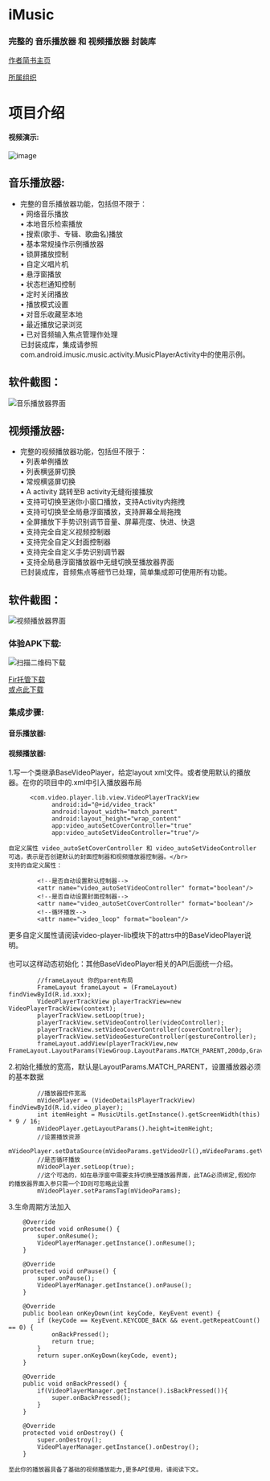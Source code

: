 # **iMusic**
### 完整的 音乐播放器 和 视频播放器 封装库
[作者简书主页](https://www.jianshu.com/u/6a64162caadd)

[所属组织](https://github.com/feiyouAndroidTeam)
# 项目介绍
#### 视频演示:
![image](https://github.com/Yuye584312311/IMusic/blob/master/Screen/video/video.gif)
## 音乐播放器:
* 完整的音乐播放器功能，包括但不限于：</br>
    • 网络音乐播放</br>
    • 本地音乐检索播放</br>
    • 搜索(歌手、专辑、歌曲名)播放</br>
    • 基本常规操作示例播放器</br>
    • 锁屏播放控制</br>
    • 自定义唱片机</br>
    • 悬浮窗播放</br>
    • 状态栏通知控制</br>
    • 定时关闭播放</br>
    • 播放模式设置</br>
    • 对音乐收藏至本地</br>
    • 最近播放记录浏览</br>
    • 已对音频输入焦点管理作处理</br>
已封装成库，集成请参照com.android.imusic.music.activity.MusicPlayerActivity中的使用示例。
## 软件截图：
![音乐播放器界面](https://github.com/Yuye584312311/IMusic/blob/master/Screen/image/%E6%88%AA%E5%B1%8F_20190417_162126.jpg)

## 视频播放器:
* 完整的视频播放器功能，包括但不限于：</br>
    • 列表单例播放</br>
    • 列表横竖屏切换</br>
    • 常规横竖屏切换</br>
    • A activity 跳转至B activity无缝衔接播放</br>
    • 支持可切换至迷你小窗口播放，支持Activity内拖拽</br>
    • 支持可切换至全局悬浮窗播放，支持屏幕全局拖拽</br>
    • 全屏播放下手势识别调节音量、屏幕亮度、快进、快退</br>
    • 支持完全自定义视频控制器</br>
    • 支持完全自定义封面控制器</br>
    • 支持完全自定义手势识别调节器</br>
    • 支持全局悬浮窗播放器中无缝切换至播放器界面</br>
已封装成库，音频焦点等细节已处理，简单集成即可使用所有功能。
## 软件截图：
![视频播放器界面](https://github.com/Yuye584312311/IMusic/blob/master/Screen/image/%E6%88%AA%E5%B1%8F_20190418_135654.jpg)
</br>
### 体验APK下载:
![扫描二维码下载](https://github.com/Yuye584312311/IMusic/blob/master/Screen/image/code.png)

[Fir托管下载](https://fir.im/iMusic)
</br>
[或点此下载](https://github.com/Yuye584312311/IMusic/blob/master/Screen/apk/iMusic.apk)
### 集成步骤:
#### 音乐播放器:

#### 视频播放器:
1.写一个类继承BaseVideoPlayer，给定layout xml文件。或者使用默认的播放器。在你的项目中的.xml中引入播放器布局</br>
```
      <com.video.player.lib.view.VideoPlayerTrackView
            android:id="@+id/video_track"
            android:layout_width="match_parent"
            android:layout_height="wrap_content"
            app:video_autoSetCoverController="true"
            app:video_autoSetVideoController="true"/>
```
    自定义属性 video_autoSetCoverController 和 video_autoSetVideoController可选，表示是否创建默认的封面控制器和视频播放器控制器。</br>
    支持的自定义属性：
```
        <!--是否自动设置默认控制器-->
        <attr name="video_autoSetVideoController" format="boolean"/>
        <!--是否自动设置封面控制器-->
        <attr name="video_autoSetCoverController" format="boolean"/>
        <!--循环播放-->
        <attr name="video_loop" format="boolean"/>
```
更多自定义属性请阅读video-player-lib模块下的attrs中的BaseVideoPlayer说明。</br>
</br>
也可以这样动态初始化：其他BaseVideoPlayer相关的API后面统一介绍。<br/>
```
        //frameLayout 你的parent布局
        FrameLayout frameLayout = (FrameLayout) findViewById(R.id.xxx);
        VideoPlayerTrackView playerTrackView=new VideoPlayerTrackView(context);
        playerTrackView.setLoop(true);
        playerTrackView.setVideoController(videoController);
        playerTrackView.setVideoCoverController(coverController);
        playerTrackView.setVideoGestureController(gestureController);
        frameLayout.addView(playerTrackView,new FrameLayout.LayoutParams(ViewGroup.LayoutParams.MATCH_PARENT,200dp,Gravity.CENTER));
```
2.初始化播放的宽高，默认是LayoutParams.MATCH_PARENT，设置播放器必须的基本数据
```
        //播放器控件宽高
        mVideoPlayer = (VideoDetailsPlayerTrackView) findViewById(R.id.video_player);
        int itemHeight = MusicUtils.getInstance().getScreenWidth(this) * 9 / 16;
        mVideoPlayer.getLayoutParams().height=itemHeight;
        //设置播放资源
        mVideoPlayer.setDataSource(mVideoParams.getVideoUrl(),mVideoParams.getVideoTitle(),mVideoParams.getVideoiId());
        //是否循环播放
        mVideoPlayer.setLoop(true);
        //这个可选的，如在悬浮窗中需要支持切换至播放器界面，此TAG必须绑定,假如你的播放器界面入参只需一个ID则可忽略此设置
        mVideoPlayer.setParamsTag(mVideoParams);
```
3.生命周期方法加入
```
    @Override
    protected void onResume() {
        super.onResume();
        VideoPlayerManager.getInstance().onResume();
    }

    @Override
    protected void onPause() {
        super.onPause();
        VideoPlayerManager.getInstance().onPause();
    }

    @Override
    public boolean onKeyDown(int keyCode, KeyEvent event) {
        if (keyCode == KeyEvent.KEYCODE_BACK && event.getRepeatCount() == 0) {
            onBackPressed();
            return true;
        }
        return super.onKeyDown(keyCode, event);
    }

    @Override
    public void onBackPressed() {
        if(VideoPlayerManager.getInstance().isBackPressed()){
            super.onBackPressed();
        }
    }

    @Override
    protected void onDestroy() {
        super.onDestroy();
        VideoPlayerManager.getInstance().onDestroy();
    }
```
    至此你的播放器具备了基础的视频播放能力,更多API使用，请阅读下文。



